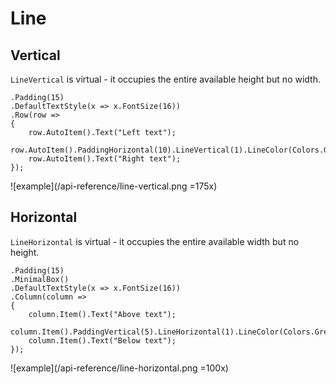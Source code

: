 # Line

## Vertical

`LineVertical` is virtual - it occupies the entire available height but no width.

```c#{6}
.Padding(15)
.DefaultTextStyle(x => x.FontSize(16))
.Row(row =>
{
    row.AutoItem().Text("Left text");
    row.AutoItem().PaddingHorizontal(10).LineVertical(1).LineColor(Colors.Grey.Medium);
    row.AutoItem().Text("Right text");
});
```

![example](/api-reference/line-vertical.png =175x)

## Horizontal

`LineHorizontal` is virtual - it occupies the entire available width but no height.

```c#{7}
.Padding(15)
.MinimalBox()
.DefaultTextStyle(x => x.FontSize(16))
.Column(column =>
{
    column.Item().Text("Above text");
    column.Item().PaddingVertical(5).LineHorizontal(1).LineColor(Colors.Grey.Medium);
    column.Item().Text("Below text");
});
```

![example](/api-reference/line-horizontal.png =100x)